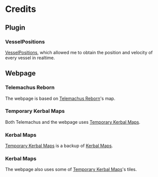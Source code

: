 ﻿# Credits

## Plugin

### VesselPositions
[VesselPositions](https://github.com/godarklight/VesselPositions), which allowed me to obtain the position and velocity of every vessel in realtime.

## Webpage

### Telemachus Reborn
The webpage is based on [Telemachus Reborn](https://forum.kerbalspaceprogram.com/index.php?/topic/179887-telemachus-reborn-ksp-v15x-17x/)'s map.

### Temporary Kerbal Maps
Both Telemachus and the webpage uses [Temporary Kerbal Maps](https://ksp.deringenieur.net/).

### Kerbal Maps
[Temporary Kerbal Maps](https://ksp.deringenieur.net/) is a backup of [Kerbal Maps](https://forum.kerbalspaceprogram.com/index.php?/topic/23154-022-kerbal-maps-web-maps-of-all-bodies-biomes-and-text-info-v011-oct-8/).

### Kerbal Maps
The webpage also uses some of [Temporary Kerbal Maps](https://forum.kerbalspaceprogram.com/index.php?/topic/181688-kerbal-maps-is-back-sort-of/)'s tiles.

